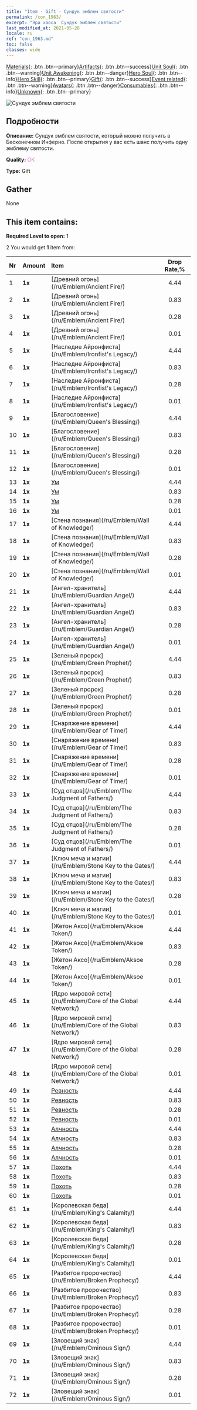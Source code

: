 ```yaml
---
title: "Item - Gift - Сундук эмблем святости"
permalink: /con_1963/
excerpt: "Эра хаоса  Сундук эмблем святости"
last_modified_at: 2021-05-28
locale: ru
ref: "con_1963.md"
toc: false
classes: wide
---
```

 [Materials](/ItemsRU/){: .btn .btn--primary}[Artifacts](/ItemsRU/Artifacts/){: .btn .btn--success}[Unit Soul](/ItemsRU/UnitSoul/){: .btn .btn--warning}[Unit Awakening](/ItemsRU/UnitAwakening/){: .btn .btn--danger}[Hero Soul](/ItemsRU/HeroSoul/){: .btn .btn--info}[Hero Skill](/ItemsRU/HeroSkill/){: .btn .btn--primary}[Gift](/ItemsRU/Gift/){: .btn .btn--success}[Event related](/ItemsRU/Events/){: .btn .btn--warning}[Avatars](/ItemsRU/Avatars/){: .btn .btn--danger}[Consumables](/ItemsRU/Consumables/){: .btn .btn--info}[Unknown](/ItemsRU/Unknown/){: .btn .btn--primary}

 ![Сундук эмблем святости](/images/t/shenghui_4.png)

## Подробности
 **Описание:** Сундук эмблем святости, который можно получить в Бесконечном Инферно. После открытия у вас есть шанс получить одну эмблему святости.

 **Quality:** <span style="color: #DA70D6">OK</span>

 **Type:** Gift

## Gather

  None

## This item contains:

 **Required Level to open:** 1

 2 You would get **1** item  from:

  | Nr | Amount |     Item    | Drop Rate,% |
  |:---|:-------|:------------|:---------:|
  | 1 |  **1x** | [Древний огонь](/ru/Emblem/Ancient Fire/) | 4.44 | 
  | 2 |  **1x** | [Древний огонь](/ru/Emblem/Ancient Fire/) | 0.83 | 
  | 3 |  **1x** | [Древний огонь](/ru/Emblem/Ancient Fire/) | 0.28 | 
  | 4 |  **1x** | [Древний огонь](/ru/Emblem/Ancient Fire/) | 0.01 | 
  | 5 |  **1x** | [Наследие Айронфиста](/ru/Emblem/Ironfist's Legacy/) | 4.44 | 
  | 6 |  **1x** | [Наследие Айронфиста](/ru/Emblem/Ironfist's Legacy/) | 0.83 | 
  | 7 |  **1x** | [Наследие Айронфиста](/ru/Emblem/Ironfist's Legacy/) | 0.28 | 
  | 8 |  **1x** | [Наследие Айронфиста](/ru/Emblem/Ironfist's Legacy/) | 0.01 | 
  | 9 |  **1x** | [Благословение](/ru/Emblem/Queen's Blessing/) | 4.44 | 
  | 10 |  **1x** | [Благословение](/ru/Emblem/Queen's Blessing/) | 0.83 | 
  | 11 |  **1x** | [Благословение](/ru/Emblem/Queen's Blessing/) | 0.28 | 
  | 12 |  **1x** | [Благословение](/ru/Emblem/Queen's Blessing/) | 0.01 | 
  | 13 |  **1x** | [Ум](/ru/Emblem/Witness/) | 4.44 | 
  | 14 |  **1x** | [Ум](/ru/Emblem/Witness/) | 0.83 | 
  | 15 |  **1x** | [Ум](/ru/Emblem/Witness/) | 0.28 | 
  | 16 |  **1x** | [Ум](/ru/Emblem/Witness/) | 0.01 | 
  | 17 |  **1x** | [Стена познания](/ru/Emblem/Wall of Knowledge/) | 4.44 | 
  | 18 |  **1x** | [Стена познания](/ru/Emblem/Wall of Knowledge/) | 0.83 | 
  | 19 |  **1x** | [Стена познания](/ru/Emblem/Wall of Knowledge/) | 0.28 | 
  | 20 |  **1x** | [Стена познания](/ru/Emblem/Wall of Knowledge/) | 0.01 | 
  | 21 |  **1x** | [Ангел-хранитель](/ru/Emblem/Guardian Angel/) | 4.44 | 
  | 22 |  **1x** | [Ангел-хранитель](/ru/Emblem/Guardian Angel/) | 0.83 | 
  | 23 |  **1x** | [Ангел-хранитель](/ru/Emblem/Guardian Angel/) | 0.28 | 
  | 24 |  **1x** | [Ангел-хранитель](/ru/Emblem/Guardian Angel/) | 0.01 | 
  | 25 |  **1x** | [Зеленый пророк](/ru/Emblem/Green Prophet/) | 4.44 | 
  | 26 |  **1x** | [Зеленый пророк](/ru/Emblem/Green Prophet/) | 0.83 | 
  | 27 |  **1x** | [Зеленый пророк](/ru/Emblem/Green Prophet/) | 0.28 | 
  | 28 |  **1x** | [Зеленый пророк](/ru/Emblem/Green Prophet/) | 0.01 | 
  | 29 |  **1x** | [Снаряжение времени](/ru/Emblem/Gear of Time/) | 4.44 | 
  | 30 |  **1x** | [Снаряжение времени](/ru/Emblem/Gear of Time/) | 0.83 | 
  | 31 |  **1x** | [Снаряжение времени](/ru/Emblem/Gear of Time/) | 0.28 | 
  | 32 |  **1x** | [Снаряжение времени](/ru/Emblem/Gear of Time/) | 0.01 | 
  | 33 |  **1x** | [Суд отцов](/ru/Emblem/The Judgment of Fathers/) | 4.44 | 
  | 34 |  **1x** | [Суд отцов](/ru/Emblem/The Judgment of Fathers/) | 0.83 | 
  | 35 |  **1x** | [Суд отцов](/ru/Emblem/The Judgment of Fathers/) | 0.28 | 
  | 36 |  **1x** | [Суд отцов](/ru/Emblem/The Judgment of Fathers/) | 0.01 | 
  | 37 |  **1x** | [Ключ меча и магии](/ru/Emblem/Stone Key to the Gates/) | 4.44 | 
  | 38 |  **1x** | [Ключ меча и магии](/ru/Emblem/Stone Key to the Gates/) | 0.83 | 
  | 39 |  **1x** | [Ключ меча и магии](/ru/Emblem/Stone Key to the Gates/) | 0.28 | 
  | 40 |  **1x** | [Ключ меча и магии](/ru/Emblem/Stone Key to the Gates/) | 0.01 | 
  | 41 |  **1x** | [Жетон Аксо](/ru/Emblem/Aksoe Token/) | 4.44 | 
  | 42 |  **1x** | [Жетон Аксо](/ru/Emblem/Aksoe Token/) | 0.83 | 
  | 43 |  **1x** | [Жетон Аксо](/ru/Emblem/Aksoe Token/) | 0.28 | 
  | 44 |  **1x** | [Жетон Аксо](/ru/Emblem/Aksoe Token/) | 0.01 | 
  | 45 |  **1x** | [Ядро мировой сети](/ru/Emblem/Core of the Global Network/) | 4.44 | 
  | 46 |  **1x** | [Ядро мировой сети](/ru/Emblem/Core of the Global Network/) | 0.83 | 
  | 47 |  **1x** | [Ядро мировой сети](/ru/Emblem/Core of the Global Network/) | 0.28 | 
  | 48 |  **1x** | [Ядро мировой сети](/ru/Emblem/Core of the Global Network/) | 0.01 | 
  | 49 |  **1x** | [Ревность](/ru/Emblem/Jealousy/) | 4.44 | 
  | 50 |  **1x** | [Ревность](/ru/Emblem/Jealousy/) | 0.83 | 
  | 51 |  **1x** | [Ревность](/ru/Emblem/Jealousy/) | 0.28 | 
  | 52 |  **1x** | [Ревность](/ru/Emblem/Jealousy/) | 0.01 | 
  | 53 |  **1x** | [Алчность](/ru/Emblem/Greed/) | 4.44 | 
  | 54 |  **1x** | [Алчность](/ru/Emblem/Greed/) | 0.83 | 
  | 55 |  **1x** | [Алчность](/ru/Emblem/Greed/) | 0.28 | 
  | 56 |  **1x** | [Алчность](/ru/Emblem/Greed/) | 0.01 | 
  | 57 |  **1x** | [Похоть](/ru/Emblem/Lust/) | 4.44 | 
  | 58 |  **1x** | [Похоть](/ru/Emblem/Lust/) | 0.83 | 
  | 59 |  **1x** | [Похоть](/ru/Emblem/Lust/) | 0.28 | 
  | 60 |  **1x** | [Похоть](/ru/Emblem/Lust/) | 0.01 | 
  | 61 |  **1x** | [Королевская беда](/ru/Emblem/King's Calamity/) | 4.44 | 
  | 62 |  **1x** | [Королевская беда](/ru/Emblem/King's Calamity/) | 0.83 | 
  | 63 |  **1x** | [Королевская беда](/ru/Emblem/King's Calamity/) | 0.28 | 
  | 64 |  **1x** | [Королевская беда](/ru/Emblem/King's Calamity/) | 0.01 | 
  | 65 |  **1x** | [Разбитое пророчество](/ru/Emblem/Broken Prophecy/) | 4.44 | 
  | 66 |  **1x** | [Разбитое пророчество](/ru/Emblem/Broken Prophecy/) | 0.83 | 
  | 67 |  **1x** | [Разбитое пророчество](/ru/Emblem/Broken Prophecy/) | 0.28 | 
  | 68 |  **1x** | [Разбитое пророчество](/ru/Emblem/Broken Prophecy/) | 0.01 | 
  | 69 |  **1x** | [Зловещий знак](/ru/Emblem/Ominous Sign/) | 4.44 | 
  | 70 |  **1x** | [Зловещий знак](/ru/Emblem/Ominous Sign/) | 0.83 | 
  | 71 |  **1x** | [Зловещий знак](/ru/Emblem/Ominous Sign/) | 0.28 | 
  | 72 |  **1x** | [Зловещий знак](/ru/Emblem/Ominous Sign/) | 0.01 | 

